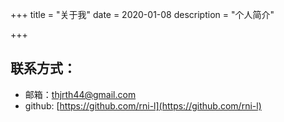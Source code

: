 +++
title =  "关于我"
date = 2020-01-08
description = "个人简介"

+++

## 联系方式：

* 邮箱：thjrth44@gmail.com
* github: [https://github.com/rni-l](https://github.com/rni-l)

